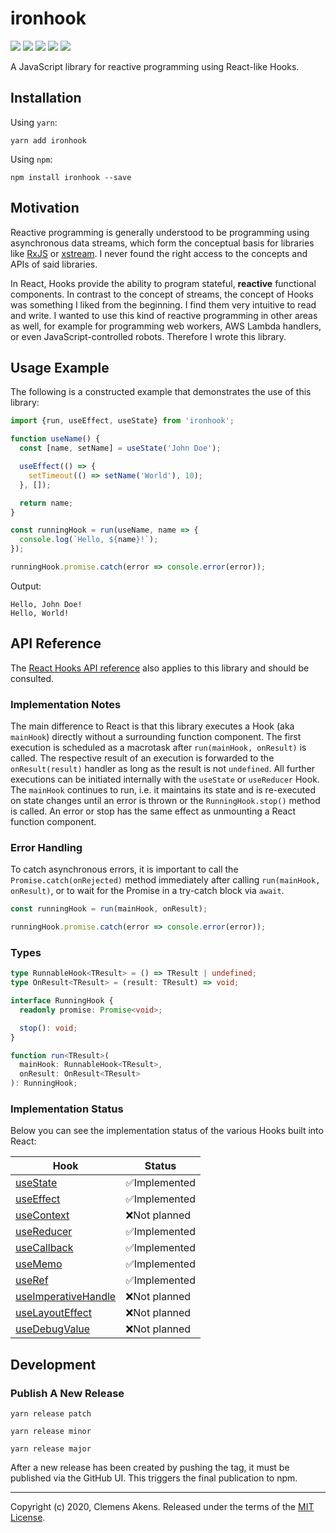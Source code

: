 # ironhook

[![][ci-badge]][ci-link] [![][version-badge]][version-link]
[![][license-badge]][license-link] [![][types-badge]][types-link]
[![][size-badge]][size-link]

[ci-badge]: https://github.com/clebert/ironhook/workflows/CI/badge.svg
[ci-link]: https://github.com/clebert/ironhook
[version-badge]: https://badgen.net/npm/v/ironhook
[version-link]: https://www.npmjs.com/package/ironhook
[license-badge]: https://badgen.net/npm/license/ironhook
[license-link]: https://github.com/clebert/ironhook/blob/master/LICENSE
[types-badge]: https://badgen.net/npm/types/ironhook
[types-link]: https://github.com/clebert/ironhook
[size-badge]: https://badgen.net/bundlephobia/minzip/ironhook
[size-link]: https://bundlephobia.com/result?p=ironhook

A JavaScript library for reactive programming using React-like Hooks.

## Installation

Using `yarn`:

```
yarn add ironhook
```

Using `npm`:

```
npm install ironhook --save
```

## Motivation

Reactive programming is generally understood to be programming using
asynchronous data streams, which form the conceptual basis for libraries like
[RxJS][rxjs] or [xstream][xstream]. I never found the right access to the
concepts and APIs of said libraries.

In React, Hooks provide the ability to program stateful, **reactive** functional
components. In contrast to the concept of streams, the concept of Hooks was
something I liked from the beginning. I find them very intuitive to read and
write. I wanted to use this kind of reactive programming in other areas as well,
for example for programming web workers, AWS Lambda handlers, or even
JavaScript-controlled robots. Therefore I wrote this library.

[rxjs]: https://github.com/ReactiveX/rxjs
[xstream]: https://github.com/staltz/xstream

## Usage Example

The following is a constructed example that demonstrates the use of this
library:

```js
import {run, useEffect, useState} from 'ironhook';

function useName() {
  const [name, setName] = useState('John Doe');

  useEffect(() => {
    setTimeout(() => setName('World'), 10);
  }, []);

  return name;
}

const runningHook = run(useName, name => {
  console.log(`Hello, ${name}!`);
});

runningHook.promise.catch(error => console.error(error));
```

Output:

```
Hello, John Doe!
Hello, World!
```

## API Reference

The [React Hooks API reference](https://reactjs.org/docs/hooks-reference.html)
also applies to this library and should be consulted.

### Implementation Notes

The main difference to React is that this library executes a Hook (aka
`mainHook`) directly without a surrounding function component. The first
execution is scheduled as a macrotask after `run(mainHook, onResult)` is called.
The respective result of an execution is forwarded to the `onResult(result)`
handler as long as the result is not `undefined`. All further executions can be
initiated internally with the `useState` or `useReducer` Hook. The `mainHook`
continues to run, i.e. it maintains its state and is re-executed on state
changes until an error is thrown or the `RunningHook.stop()` method is called.
An error or stop has the same effect as unmounting a React function component.

### Error Handling

To catch asynchronous errors, it is important to call the
`Promise.catch(onRejected)` method immediately after calling
`run(mainHook, onResult)`, or to wait for the Promise in a try-catch block via
`await`.

```js
const runningHook = run(mainHook, onResult);

runningHook.promise.catch(error => console.error(error));
```

### Types

```ts
type RunnableHook<TResult> = () => TResult | undefined;
type OnResult<TResult> = (result: TResult) => void;

interface RunningHook {
  readonly promise: Promise<void>;

  stop(): void;
}

function run<TResult>(
  mainHook: RunnableHook<TResult>,
  onResult: OnResult<TResult>
): RunningHook;
```

### Implementation Status

Below you can see the implementation status of the various Hooks built into
React:

| Hook                                                                                     | Status        |
| ---------------------------------------------------------------------------------------- | ------------- |
| [useState](https://reactjs.org/docs/hooks-reference.html#usestate)                       | ✅Implemented |
| [useEffect](https://reactjs.org/docs/hooks-reference.html#useeffect)                     | ✅Implemented |
| [useContext](https://reactjs.org/docs/hooks-reference.html#usecontext)                   | ❌Not planned |
| [useReducer](https://reactjs.org/docs/hooks-reference.html#usereducer)                   | ✅Implemented |
| [useCallback](https://reactjs.org/docs/hooks-reference.html#usecallback)                 | ✅Implemented |
| [useMemo](https://reactjs.org/docs/hooks-reference.html#usememo)                         | ✅Implemented |
| [useRef](https://reactjs.org/docs/hooks-reference.html#useref)                           | ✅Implemented |
| [useImperativeHandle](https://reactjs.org/docs/hooks-reference.html#useimperativehandle) | ❌Not planned |
| [useLayoutEffect](https://reactjs.org/docs/hooks-reference.html#uselayouteffect)         | ❌Not planned |
| [useDebugValue](https://reactjs.org/docs/hooks-reference.html#usedebugvalue)             | ❌Not planned |

## Development

### Publish A New Release

```
yarn release patch
```

```
yarn release minor
```

```
yarn release major
```

After a new release has been created by pushing the tag, it must be published
via the GitHub UI. This triggers the final publication to npm.

---

Copyright (c) 2020, Clemens Akens. Released under the terms of the
[MIT License](https://github.com/clebert/ironhook/blob/master/LICENSE).
